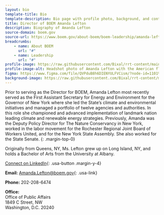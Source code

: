 ```yaml
---
layout: bio
template-title: Bio
template-description: Bio page with profile photo, background, and contact info
title: Director of BOEM Amanda Lefton
description: Biography of Amanda Lefton
source-domain: boem.gov
source-url: https://www.boem.gov/about-boem/boem-leadership/amanda-lefton
breadcrumbs:
    - name: About BOEM
      url: "#"
    - name: Leadership
      url: "#"
profile-image: https://raw.githubusercontent.com/Bixal/rrt-content/main/assets/img/Bio-LeftonAmanda.jpg
profile-image-alt: Headshot photo of Amanda Lefton with the American flag in the background
figma: https://www.figma.com/file/QVPduB8h6DIENYULFVCism/?node-id=1101%3A3135
background-image: https://raw.githubusercontent.com/Bixal/rrt-content/main/assets/img/bio.jpg
---
```


Prior to serving as the Director for BOEM, Amanda Lefton most recently served as the First Assistant Secretary for Energy and Environment for the Governor of New York where she led the State’s climate and environmental initiatives and managed a portfolio of twelve agencies and authorities. In this role she championed and advanced implementation of landmark nation leading climate and renewable energy strategies. Previously, Amanda was the Deputy Policy Director for The Nature Conservancy in New York, worked in the labor movement for the Rochester Regional Joint Board of Workers United, and for the New York State Assembly. She also worked for the State Senate.
{: .margin-top-0}

Originally from Queens, NY, Ms. Lefton grew up on Long Island, NY, and holds a Bachelor of Arts from the University at Albany.

[Connect on LinkedIn](#){: .usa-button .margin-y-4}

**Email:** <Amanda.Lefton@boem.gov>{: .usa-link}

**Phone:** 202-208-6474

**Office:**<br>
Office of Public Affairs<br>
1849 C Street, NW<br>
Washington, D.C. 20240
